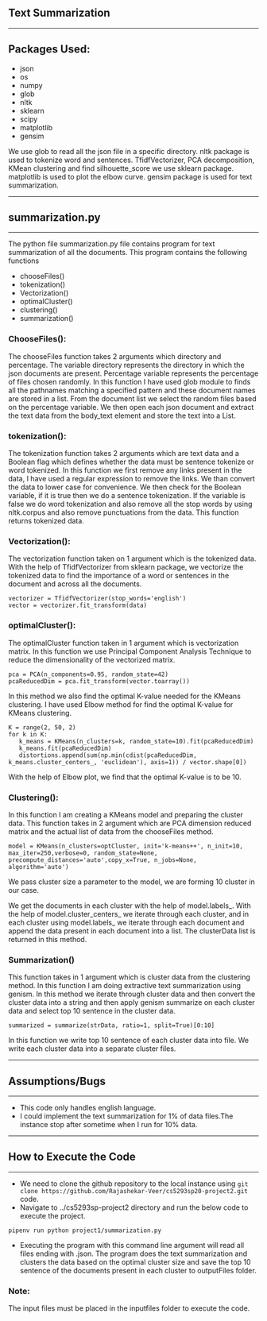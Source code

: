 ## Text Summarization

------
Packages Used:
----
- json
- os
- numpy
- glob
- nltk
- sklearn
- scipy
- matplotlib
- gensim

We use glob to read all the json file in a specific directory.
nltk package is used to tokenize word and sentences.
TfidfVectorizer, PCA decomposition, KMean clustering and find silhouette_score we use sklearn package.
matplotlib is used to plot the elbow curve.
gensim package is used for text summarization.

------
## summarization.py
----
The python file summarization.py file contains program for text summarization of all the documents. This program contains the following functions 
- chooseFiles()
- tokenization()
- Vectorization()
- optimalCluster()
- clustering()
- summarization()


### ChooseFiles():
The chooseFiles function takes 2 arguments which directory and percentage. The variable directory represents the directory in which the json documents are present. Percentage variable represents the percentage of files chosen randomly. In this function I have used glob module to finds all the pathnames matching a specified pattern and these document names are stored in a list. From the document list we select the random files based on the percentage variable. We then open each json document and extract the text data from the body_text element and store the text into a List.

### tokenization():
The tokenization function takes 2 arguments which are text data and a Boolean flag which defines whether the data must be sentence tokenize or word tokenized.
In this function we first remove any links present in the data, I have used a regular expression to remove the links. We than convert the data to lower case for convenience.
We then check for the Boolean variable, if it is true then we do a sentence tokenization.
If the variable is false we do word tokenization and also remove all the stop words by using nltk.corpus and also remove punctuations from the data.
This function returns tokenized data.

### Vectorization():
The vectorization function taken on 1 argument which is the tokenized data.
With the help of TfidfVectorizer from sklearn package, we vectorize the tokenized data to find the importance of a word or sentences in the document and across all the documents.
```
vectorizer = TfidfVectorizer(stop_words='english')
vector = vectorizer.fit_transform(data)
```
### optimalCluster():
The optimalCluster function taken in 1 argument which is vectorization matrix.
In this function we use Principal Component Analysis Technique to reduce the dimensionality of the vectorized matrix.
```
pca = PCA(n_components=0.95, random_state=42)
pcaReducedDim = pca.fit_transform(vector.toarray())
```
In this method we also find the optimal K-value needed for the KMeans clustering.
I have used Elbow method for find the optimal K-value for KMeans clustering.
```
K = range(2, 50, 2)
for k in K:
   k_means = KMeans(n_clusters=k, random_state=10).fit(pcaReducedDim)
   k_means.fit(pcaReducedDim)
   distortions.append(sum(np.min(cdist(pcaReducedDim, k_means.cluster_centers_, 'euclidean'), axis=1)) / vector.shape[0])
```
With the help of Elbow plot, we find that the optimal K-value is to be 10.

### Clustering():

In this function I am creating a KMeans model and preparing the cluster data.
This function takes in 2 argument which are PCA dimension reduced matrix and the actual list of data from the chooseFiles method.
```
model = KMeans(n_clusters=optCluster, init='k-means++', n_init=10, max_iter=250,verbose=0, random_state=None, precompute_distances='auto',copy_x=True, n_jobs=None, algorithm='auto')
```
We pass cluster size a parameter to the model, we are forming 10 cluster in our case.

We get the documents in each cluster with the help of model.labels_.
With the help of model.cluster_centers_ we iterate through each cluster, and in each cluster using model.labels_ we iterate through each document and append the data present in each document into a list.
The clusterData list is returned in this method.

### Summarization()
This function takes in 1 argument which is cluster data from the clustering method.
In this function I am doing extractive text summarization using genism.
In this method we iterate through cluster data and then convert the cluster data into a string and then apply genism summarize on each cluster data and select top 10 sentence in the cluster data.
```
summarized = summarize(strData, ratio=1, split=True)[0:10]
```
In this function we write top 10 sentence of each cluster data into file.
We write each cluster data into a separate cluster files.

 ------
## Assumptions/Bugs
----
- This code only handles english language.
- I could implement the text summarization for 1% of data files.The instance stop after sometime when I run for 10% data.

 ------
## How to Execute the Code
----
- We need to clone the github repository to the local instance using ``` git clone https://github.com/Rajashekar-Veer/cs5293sp20-project2.git ``` code.
- Navigate to ../cs5293sp-project2 directory and run the below code to execute the project.

```
pipenv run python project1/summarization.py
```
- Executing the program with this command line argument will read all files ending with .json. The program does the text summarization and clusters the data based on the optimal cluster size and save the top 10 sentence of the documents present in each cluster to outputFiles folder.

### Note:
The input files must be placed in the inputfiles folder to execute the code.
